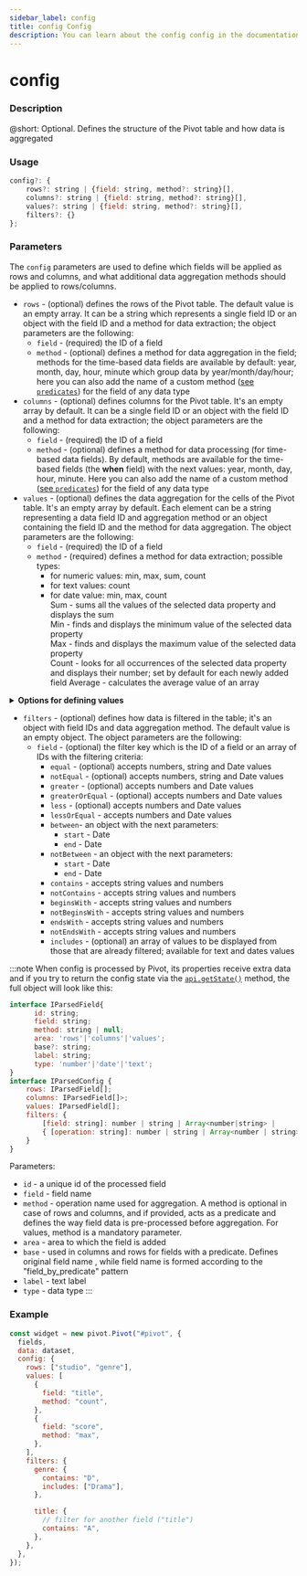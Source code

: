 ```yaml
---
sidebar_label: config
title: config Config
description: You can learn about the config config in the documentation of the DHTMLX JavaScript Pivot library. Browse developer guides and API reference, try out code examples and live demos, and download a free 30-day evaluation version of DHTMLX Pivot.
---
```


# config

### Description

@short: Optional. Defines the structure of the Pivot table and how data is aggregated

### Usage

~~~jsx
config?: {
    rows?: string | {field: string, method?: string}[],
    columns?: string | {field: string, method?: string}[],
    values?: string | {field: string, method?: string}[],
    filters?: {}  
};
~~~

### Parameters

The `config` parameters are used to define which fields will be applied as rows and columns, and what additional data aggregation methods should be applied to rows/columns.

- `rows` - (optional) defines the rows of the Pivot table. The default value is an empty array. It can be a string which represents a single field ID or an object with the field ID and a method for data extraction; the object parameters are the following:
  - `field` - (required) the ID of a field
  - `method` - (optional) defines a method for data aggregation in the field; methods for the time-based data fields are available by default: year, month, day, hour, minute which group data by year/month/day/hour; here you can also add the name of a custom method ([see `predicates`](/api/config/predicates-property)) for the field of any data type
- `columns` - (optional) defines columns for the Pivot table. It's an empty array by default. It can be a single field ID or an object with the field ID and a method for data extraction; the object parameters are the following:
  - `field` - (required) the ID of a field
  - `method` - (optional) defines a method for data processing (for time-based data fields).
  By default, methods are available for the time-based fields (the **when** field) with the next values: year, month, day, hour, minute. Here you can also add the name of a custom method ([see `predicates`](/api/config/predicates-property)) for the field of any data type
- `values` - (optional) defines the data aggregation for the cells of the Pivot table. It's an empty array by default. Each element can be a string representing a data field ID and aggregation method or an object containing the field ID and the method for data aggregation. The object parameters are the following:
  - `field` - (required) the ID of a field
  - `method` - (required) defines a method for data extraction; possible types:
      - for numeric values: min, max, sum, count
      - for text values: count
      - for date value: min, max, count  
	  Sum - sums all the values of the selected data property and displays the sum  
		Min - finds and displays the minimum value of the selected data property  
		Max - finds and displays the maximum value of the selected data property  
		Count - looks for all occurrences of the selected data property and displays their number; set by default for each newly added field
    Average - calculates the average value of an array

<details>

<summary><b>Options for defining values</b></summary>

You can define `values`in either of the two equally valid ways: 
- option one is a string representing the field ID
- option two is an object containing the field ID and the method for data aggregation

Example:

~~~
values: [
      "sum(sales)", // option one
      { id: "sales", method: "sum" }, // option two
   ]
~~~

</details>

- `filters` - (optional) defines how data is filtered in the table; it's an object with field IDs and data aggregation method. The default value is an empty object. The object parameters are the following:
  - `field` - (optional) the filter key which is the ID of a field or an array of IDs with the filtering criteria:
    - `equal` - (optional) accepts numbers, string and Date values
    - `notEqual` - (optional) accepts numbers, string and Date values
    - `greater` - (optional) accepts numbers and Date values
    - `greaterOrEqual` - (optional) accepts numbers and Date values
    - `less` - (optional) accepts numbers and Date values
    - `lessOrEqual` - accepts numbers and Date values
    - `between`- an object with the next parameters:
      - `start` - Date
      - `end` - Date
    - `notBetween` - an object with the next parameters:
      - `start` - Date
      - `end` - Date
    - `contains` - accepts string values and numbers
    - `notContains` - accepts string values and numbers
    - `beginsWith` - accepts string values and numbers
    - `notBeginsWith` - accepts string values and numbers
    - `endsWith` - accepts string values and numbers
    - `notEndsWith` - accepts string values and numbers
    - `includes` - (optional) an array of values to be displayed from those that are already filtered; available for text and dates values

:::note
When config is processed by Pivot, its properties receive extra data and if you try to return the config state via the [`api.getState()`](/api/internal/getstate-method) method, the full object will look like this:

~~~jsx
interface IParsedField{
      id: string;
      field: string;
      method: string | null;
      area: 'rows'|'columns'|'values';
      base?: string;
      label: string;
      type: 'number'|'date'|'text';
}
interface IParsedConfig {
    rows: IParsedField[];
    columns: IParsedField[]>;
    values: IParsedField[];
    filters: {
        [field: string]: number | string | Array<number|string> | 
        { [operation: string]: number | string | Array<number | string> | { start:Date, end: Date} };
    }
}
~~~

Parameters:

- `id` - a unique id of the processed field
- `field` - field name
- `method` - operation name used for aggregation. A method is optional in case of rows and columns, and if provided, acts as a predicate and defines the way field data is pre-processed before aggregation. For values, method is a mandatory parameter.
- `area` - area to which the field is added
- `base` - used in columns and rows for fields with a predicate. Defines original field name , while field name is formed according to the "field_by_predicate" pattern
- `label` - text label
- `type` - data type
:::


### Example

~~~jsx {4-28}
const widget = new pivot.Pivot("#pivot", {
  fields,
  data: dataset,
  config: {
    rows: ["studio", "genre"],
    values: [
      {
        field: "title",
        method: "count",
      },
      {
        field: "score",
        method: "max",
      },
    ],
    filters: {
      genre: {
        contains: "D",
        includes: ["Drama"],
      },

      title: {
        // filter for another field ("title")
        contains: "A",
      },
    },
  },
});
~~~
